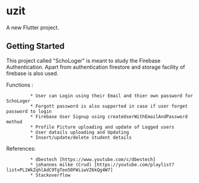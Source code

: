 # uzit

A new Flutter project.

## Getting Started
This project called "SchoLoger" is meant to study the Firebase Authentication.
Apart from authentication firestore and storage facility of firebase is also used.

Functions :
  
             * User can Login using their Email and thier own password for SchoLoger
             * Forgott password is also supported in case if user forget password to login
             * Firebase User Signup using createUserWithEmailAndPassword method
             * Profile Picture uploading and update of Logged users
             * User datails uploading and Updating 
             * Insert/update/delete student details

References:

             * dbestech [https://www.youtube.com/c/dbestech]
             * johannes milke (Crud) [https://youtube.com/playlist?list=PL1WkZqhlAdC9TgTee50FWiiwVZ6kQg4W7]
             * Stackoverflow